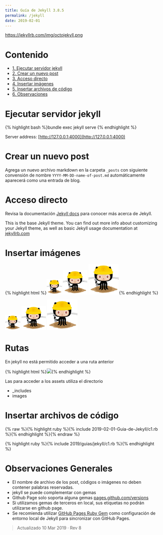```yaml
---
title: Guía de Jekyll 3.8.5
permalink: /jekyll
date: 2019-02-01
---
```



https://jekyllrb.com/img/octojekyll.png


# Contenido

- [1. Ejecutar servidor jekyll](#1-ejecutar-servidor-jekyll)
- [2. Crear un nuevo post](#2-crear-un-nuevo-post)
- [3. Acceso directo](#3-acceso-directo)
- [4. Insertar imágenes](#4-insertar-imágenes)
- [5. Insertar archivos de código](#5-insertar-archivos-de-código)
- [6. Observaciones](#6-observaciones)


# Ejecutar servidor jekyll

{% highlight bash %}bundle exec jekyll serve {% endhighlight %}

Server address: [http://127.0.0.1:4000](http://127.0.0.1:4000)

# Crear un nuevo post 

Agrega un nuevo archivo markdown en la carpeta `_posts` con siguiente convensión de nombre `YYYY-MM-DD-name-of-post.md` automáticamente aparecerá como una entrada de blog. 


# Acceso directo

Revisa la documentación  [Jekyll docs][jekyll-docs] para conocer más acerca de Jekyll. 

[jekyll-docs]: https://jekyllrb.com/docs/home

This is the base Jekyll theme. You can find out more info about customizing your Jekyll theme, as well as basic Jekyll usage documentation at [jekyllrb.com](https://jekyllrb.com/)


# Insertar imágenes

{% highlight html %}<img src="/images/404.jpg" style="width: 50px;"/>
<img src="/images/404.jpg" style="width: 80px;"/>
<img src="/images/404.jpg" style="width: 100px;"/>{% endhighlight %}

<img src="/images/404.jpg" style="width: 50px;"/>
<img src="/images/404.jpg" style="width: 80px;"/>
<img src="/images/404.jpg" style="width: 100px;"/>

# Rutas

En jekyll no está permitido acceder a una ruta anterior 

{% highlight html %}<img src="../../images/404.jpg"/>{% endhighlight %}

Las para acceder a los assets utiliza el directorio

* _includes
* images


# Insertar archivos de código 

{% raw %}{% highlight ruby %}{% include 2019-02-01-Guia-de-Jekyll/c1.rb %}{% endhighlight %}{% endraw %}

{% highlight ruby %}{% include 2019/guias/jekyll/c1.rb %}{% endhighlight %}

# Observaciones Generales

- El nombre de archivo de los post, códigos o imágenes no deben contener palabras reservadas.
- jekyll se puede complementar con gemas
- Github Page solo soporta alguna gemas [pages.github.com/versions](https://pages.github.com/versions/) 
- Si utilizamos gemas de terceros en local, sus etiquetas no podrán utilizarse en github page.
- Se recomienda utilizar [GitHub Pages Ruby Gem](https://github.com/github/pages-gem) como configuración de entorno local de Jekyll para sincronizar con GitHub Pages.


>Actualizado 10 Mar 2019 · Rev 8
